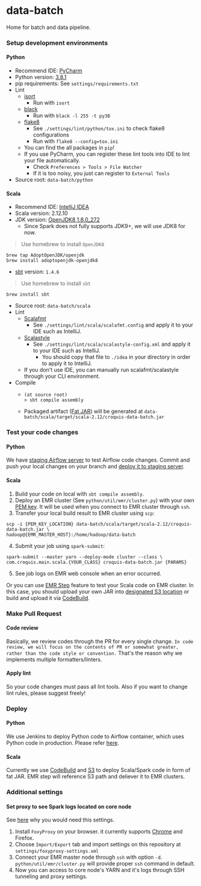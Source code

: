 # data-batch

Home for batch and data pipeline.

### Setup development environments
#### Python
- Recommend IDE: [PyCharm](https://www.jetbrains.com/ko-kr/pycharm/)
- Python version: [3.8.1](https://www.python.org/downloads/)  
- pip requirements: See `settings/requirements.txt`
- Lint
  - [isort](https://github.com/timothycrosley/isort)
    - Run with `isort`
  - [black](https://github.com/psf/black)
    - Run with `black -l 255 -t py38`
  - [flake8](http://flake8.pycqa.org/en/latest/)
    - See `./settings/lint/python/tox.ini` to check flake8 configurations
    - Run with `flake8 --config=tox.ini`
  - You can find the all packages in `pip`!
  - If you use PyCharm, you can register these lint tools into IDE to lint your file automatically.
    - Check `Preferences > Tools > File Watcher`
    - If it is too noisy, you just can register to `External Tools`
- Source root: `data-batch/python`

#### Scala
- Recommend IDE: [IntelliJ IDEA](https://www.jetbrains.com/ko-kr/idea/)
- Scala version: 2.12.10
- JDK version: [OpenJDK8 1.8.0_272](https://openjdk.java.net/install/)
  - Since Spark does not fully supports JDK9+, we will use JDK8 for now.
> Use homebrew to install `OpenJDK8`
```shell script
brew tap AdoptOpenJDK/openjdk
brew install adoptopenjdk-openjdk8
```
- [sbt](https://www.scala-sbt.org/) version: `1.4.6`
> Use homebrew to install `sbt`
```shell script
brew install sbt
```
- Source root: `data-batch/scala`
- Lint
  - [Scalafmt](https://scalameta.org/scalafmt/)
    - See `./settings/lint/scala/scalafmt.config` and apply it to your IDE such as IntelliJ.
  - [Scalastyle](http://www.scalastyle.org/)
    - See `./settings/lint/scala/scalastyle-config.xml` and apply it to your IDE such as IntelliJ.
      - You should copy that file to `./idea` in your directory in order to apply it to IntelliJ.
  - If you don't use IDE, you can manually run scalafmt/scalastyle through your CLI environment.
- Compile
  - ```shell script
    (at source root)
    > sbt compile assembly
    ```
  - Packaged artifact ([Fat JAR](http://tutorials.jenkov.com/maven/maven-build-fat-jar.html)) will be generated at `data-batch/scala/target/scala-2.12/croquis-data-batch.jar`

### Test your code changes
#### Python
We have [staging Airflow server](http://airflow-staging.data.zigzag.kr/) to test Airflow code changes. Commit and push your local changes on your branch and [deploy it to
staging server](http://jenkins.data.zigzag.kr/job/Service/job/Airflow/job/Deploy%20to%20staging/).

#### Scala
1. Build your code on local with `sbt compile assembly`.
2. Deploy an EMR cluster (See `python/util/emr/cluster.py`) with your own [PEM key](https://docs.aws.amazon.com/ko_kr/AWSEC2/latest/UserGuide/ec2-key-pairs.html).
It will be used when you connect to EMR cluster through `ssh`.
3. Transfer your local build result to EMR cluster using `scp`:
```shell script
scp -i {PEM_KEY_LOCATION} data-batch/scala/target/scala-2.12/croquis-data-batch.jar \ 
hadoop@{EMR_MASTER_HOST}:/home/hadoop/data-batch
```
4. Submit your job using `spark-submit`:
```shell script
spark-submit --master yarn --deploy-mode cluster --class \
com.croquis.main.scala.{YOUR_CLASS} croquis-data-batch.jar {PARAMS}
```
5. See job logs on EMR web console when an error occurred.

Or you can use [EMR Step](https://docs.aws.amazon.com/ko_kr/emr/latest/ReleaseGuide/emr-spark-submit-step.html) feature to test your Scala code on EMR cluster. In this case, you should upload your own JAR into [designated S3 location](https://s3.console.aws.amazon.com/s3/buckets/croquis-data-emr/application/?region=ap-northeast-2&tab=overview)
or build and upload it via [CodeBuild](https://ap-northeast-2.console.aws.amazon.com/codesuite/codebuild/projects/data-batch/history?region=ap-northeast-2).

### Make Pull Request
#### Code review
Basically, we review codes through the PR for every single change. `In code review, we will focus on the contents of PR or somewhat greater,
rather than the code style or convention.` That's the reason why we implements multiple formatters/linters.

#### Apply lint
So your code changes must pass all lint tools. Also if you want to change lint rules, please suggest freely!

### Deploy
#### Python
We use Jenkins to deploy Python code to Airflow container, which uses Python code in production. Please refer [here](http://jenkins.data.zigzag.kr/job/Service/job/Airflow/job/Deploy%20container/).

#### Scala
Currently we use [CodeBuild](https://ap-northeast-2.console.aws.amazon.com/codesuite/codebuild/projects/data-batch/history?region=ap-northeast-2) and [S3](https://s3.console.aws.amazon.com/s3/buckets/croquis-data-emr/application/production/?region=ap-northeast-2&tab=overview) to
deploy Scala/Spark code in form of fat JAR. EMR step will reference S3 path and deliever it to EMR clusters.

### Additional settings
#### Set proxy to see Spark logs located on core node
See [here](https://docs.aws.amazon.com/ko_kr/emr/latest/ManagementGuide/emr-ssh-tunnel-local.html) why you would need this settings.

1. Install `FoxyProxy` on your browser. it currently supports [Chrome](https://chrome.google.com/webstore/search/foxy%20proxy) and Firefox.
2. Choose `Import/Export` tab and import settings on this repository at `settings/foxyproxy-settings.xml`
3. Connect your EMR master node through `ssh` with option `-d`. `python/util/emr/cluster.py` will provide proper `ssh` command in default.
4. Now you can access to core node's YARN and it's logs through SSH tunneling and proxy settings.
